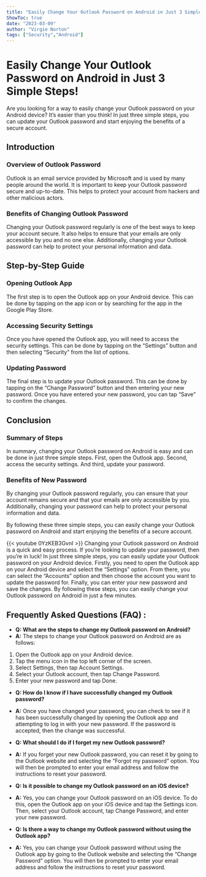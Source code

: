 ```yaml
---
title: "Easily Change Your Outlook Password on Android in Just 3 Simple Steps!"
ShowToc: true 
date: "2023-03-09"
author: "Virgie Norton" 
tags: ["Security","Android"]
---
```

# Easily Change Your Outlook Password on Android in Just 3 Simple Steps!

Are you looking for a way to easily change your Outlook password on your Android device? It’s easier than you think! In just three simple steps, you can update your Outlook password and start enjoying the benefits of a secure account. 

## Introduction 

### Overview of Outlook Password

Outlook is an email service provided by Microsoft and is used by many people around the world. It is important to keep your Outlook password secure and up-to-date. This helps to protect your account from hackers and other malicious actors. 

### Benefits of Changing Outlook Password

Changing your Outlook password regularly is one of the best ways to keep your account secure. It also helps to ensure that your emails are only accessible by you and no one else. Additionally, changing your Outlook password can help to protect your personal information and data. 

## Step-by-Step Guide

### Opening Outlook App

The first step is to open the Outlook app on your Android device. This can be done by tapping on the app icon or by searching for the app in the Google Play Store. 

### Accessing Security Settings

Once you have opened the Outlook app, you will need to access the security settings. This can be done by tapping on the “Settings” button and then selecting “Security” from the list of options. 

### Updating Password

The final step is to update your Outlook password. This can be done by tapping on the “Change Password” button and then entering your new password. Once you have entered your new password, you can tap “Save” to confirm the changes. 

## Conclusion 

### Summary of Steps 

In summary, changing your Outlook password on Android is easy and can be done in just three simple steps. First, open the Outlook app. Second, access the security settings. And third, update your password. 

### Benefits of New Password

By changing your Outlook password regularly, you can ensure that your account remains secure and that your emails are only accessible by you. Additionally, changing your password can help to protect your personal information and data. 

By following these three simple steps, you can easily change your Outlook password on Android and start enjoying the benefits of a secure account.

{{< youtube 0YzKEB3GvnI >}} 
Changing your Outlook password on Android is a quick and easy process. If you’re looking to update your password, then you’re in luck! In just three simple steps, you can easily update your Outlook password on your Android device. Firstly, you need to open the Outlook app on your Android device and select the “Settings” option. From there, you can select the “Accounts” option and then choose the account you want to update the password for. Finally, you can enter your new password and save the changes. By following these steps, you can easily change your Outlook password on Android in just a few minutes.

## Frequently Asked Questions (FAQ) :
- **Q: What are the steps to change my Outlook password on Android?**
- **A:** The steps to change your Outlook password on Android are as follows: 
1. Open the Outlook app on your Android device. 
2. Tap the menu icon in the top left corner of the screen. 
3. Select Settings, then tap Account Settings. 
4. Select your Outlook account, then tap Change Password. 
5. Enter your new password and tap Done. 

- **Q: How do I know if I have successfully changed my Outlook password?**
- **A:** Once you have changed your password, you can check to see if it has been successfully changed by opening the Outlook app and attempting to log in with your new password. If the password is accepted, then the change was successful. 

- **Q: What should I do if I forget my new Outlook password?**
- **A:** If you forget your new Outlook password, you can reset it by going to the Outlook website and selecting the “Forgot my password” option. You will then be prompted to enter your email address and follow the instructions to reset your password. 

- **Q: Is it possible to change my Outlook password on an iOS device?**
- **A:** Yes, you can change your Outlook password on an iOS device. To do this, open the Outlook app on your iOS device and tap the Settings icon. Then, select your Outlook account, tap Change Password, and enter your new password. 

- **Q: Is there a way to change my Outlook password without using the Outlook app?**
- **A:** Yes, you can change your Outlook password without using the Outlook app by going to the Outlook website and selecting the “Change Password” option. You will then be prompted to enter your email address and follow the instructions to reset your password.


